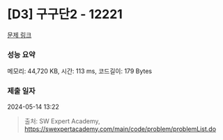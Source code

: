 # [D3] 구구단2 - 12221 

[문제 링크](https://swexpertacademy.com/main/code/problem/problemDetail.do?contestProbId=AXpz3dravpQDFATi) 

### 성능 요약

메모리: 44,720 KB, 시간: 113 ms, 코드길이: 179 Bytes

### 제출 일자

2024-05-14 13:22



> 출처: SW Expert Academy, https://swexpertacademy.com/main/code/problem/problemList.do